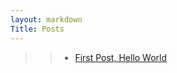 ```yaml
---
layout: markdown
Title: Posts
---
```

>> - [First Post, Hello World](/blogs/first-post-hello-world/)